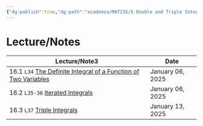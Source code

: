 ```yaml
---
{"dg-publish":true,"dg-path":"academia/MAT235/5 Double and Triple Integrals/5 - Double and Triple Integrals.md","permalink":"/academia/mat-235/5-double-and-triple-integrals/5-double-and-triple-integrals/","tags":["module","university","math"],"created":"2025-01-05T22:28:23.611-05:00","updated":"2025-01-09T19:06:03.878-05:00"}
---
```



# Lecture/Notes

<div><table class="dataview table-view-table"><thead class="table-view-thead"><tr class="table-view-tr-header"><th class="table-view-th"><span>Lecture/Note</span><span class="dataview small-text">3</span></th><th class="table-view-th"><span>Date</span></th></tr></thead><tbody class="table-view-tbody"><tr><td><span>16.1		 <code class="code-styler-inline">L34</code> <a data-tooltip-position="top" aria-label="100 Academia/MAT235/5 Double and Triple Integrals/The Definite Integral of a Function of Two Variables.md" data-href="100 Academia/MAT235/5 Double and Triple Integrals/The Definite Integral of a Function of Two Variables.md" href="100 Academia/MAT235/5 Double and Triple Integrals/The Definite Integral of a Function of Two Variables.md" class="internal-link" target="_blank" rel="noopener nofollow">The Definite Integral of a Function of Two Variables</a></span></td><td>January 06, 2025</td></tr><tr><td><span>16.2		 <code class="code-styler-inline">L35-36</code> <a data-tooltip-position="top" aria-label="100 Academia/MAT235/5 Double and Triple Integrals/Iterated Integrals.md" data-href="100 Academia/MAT235/5 Double and Triple Integrals/Iterated Integrals.md" href="100 Academia/MAT235/5 Double and Triple Integrals/Iterated Integrals.md" class="internal-link" target="_blank" rel="noopener nofollow">Iterated Integrals</a></span></td><td>January 06, 2025</td></tr><tr><td><span>16.3		 <code class="code-styler-inline">L37</code> <a data-tooltip-position="top" aria-label="100 Academia/MAT235/5 Double and Triple Integrals/Triple Integrals.md" data-href="100 Academia/MAT235/5 Double and Triple Integrals/Triple Integrals.md" href="100 Academia/MAT235/5 Double and Triple Integrals/Triple Integrals.md" class="internal-link" target="_blank" rel="noopener nofollow">Triple Integrals</a></span></td><td>January 13, 2025</td></tr></tbody></table></div>
